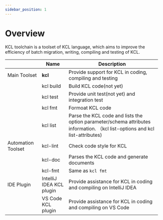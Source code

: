 ```yaml
---
sidebar_position: 1
---
```


# Overview

KCL toolchain is a toolset of KCL language, which aims to improve the efficiency of batch migration, writing, compiling and testing of KCL.

|                  | Name                     | Description                                                             |
| ---------------- | ------------------------ | ----------------------------------------------------------------------- |
|  Main Toolset    | **kcl**                  | Provide support for KCL in coding, compiling and testing                |
|                  | kcl build                | Build KCL code(not yet)                                                 |
|                  | kcl test                 | Provide unit test(not yet) and integration test                         |
|                  | kcl fmt                  | Formoat KCL code                                                        |
|                  | kcl list                 | Parse the KCL code and lists the option parameter/schema attributes information. （kcl list-options and kcl list-attributes)|
|Automation Toolset| kcl-lint                 | Check code style for KCL                                                |
|                  | kcl-doc                  | Parses the KCL code and generate documents                              |
|                  | kcl-fmt                  | Same as `kcl fmt`                                                       |
| IDE Plugin       | IntelliJ IDEA KCL plugin | Provide assistance for KCL in coding and compiling on IntelliJ IDEA     |
|                  | VS Code KCL plugin       | Provide assistance for KCL in coding and compiling on VS Code           |
